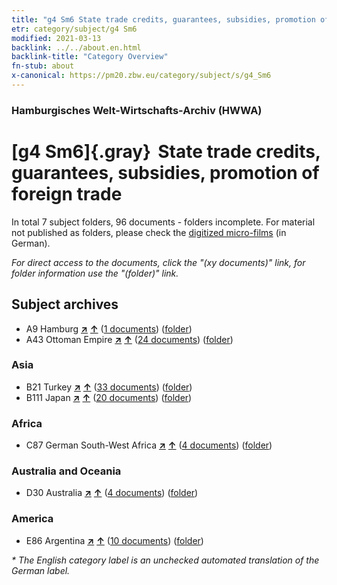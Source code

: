 ```yaml
---
title: "g4 Sm6 State trade credits, guarantees, subsidies, promotion of foreign trade"
etr: category/subject/g4 Sm6
modified: 2021-03-13
backlink: ../../about.en.html
backlink-title: "Category Overview"
fn-stub: about
x-canonical: https://pm20.zbw.eu/category/subject/s/g4_Sm6
---
```


### Hamburgisches Welt-Wirtschafts-Archiv (HWWA)
# [g4 Sm6]{.gray}&#8201; State trade credits, guarantees, subsidies, promotion of foreign trade&#160; 





In total 7 subject folders, 96 documents - folders incomplete.
For material not published as folders, please check the [digitized micro-films](/film/h1_sh.de.html) (in German).

_For direct access to the documents, click the "(xy documents)" link, for folder information use the "(folder)" link._

## Subject archives


- A9 Hamburg [**&nearr;**](../../../geo/i/140905/about.en.html "Hamburg (all folders)") [**&uarr;**](../../../geo/about.en.html#A9 "Country category system") (<a href="https://pm20.zbw.eu/dfgview/sh/140905,144487" title="about: Hamburg : State trade credits, guarantees, subsidies, promotion of foreign trade" target="_blank">1 documents</a>) ([folder](../../../../folder/sh/1409xx/140905/1444xx/144487/about.en.html))
- A43 Ottoman Empire [**&nearr;**](../../../geo/i/141034/about.en.html "Ottoman Empire (all folders)") [**&uarr;**](../../../geo/about.en.html#A43 "Country category system") (<a href="https://pm20.zbw.eu/dfgview/sh/141034,144487" title="about: Ottoman Empire : State trade credits, guarantees, subsidies, promotion of foreign trade" target="_blank">24 documents</a>) ([folder](../../../../folder/sh/1410xx/141034/1444xx/144487/about.en.html))

### Asia

- B21 Turkey [**&nearr;**](../../../geo/i/141111/about.en.html "Turkey (all folders)") [**&uarr;**](../../../geo/about.en.html#B21 "Country category system") (<a href="https://pm20.zbw.eu/dfgview/sh/141111,144487" title="about: Turkey : State trade credits, guarantees, subsidies, promotion of foreign trade" target="_blank">33 documents</a>) ([folder](../../../../folder/sh/1411xx/141111/1444xx/144487/about.en.html))
- B111 Japan [**&nearr;**](../../../geo/i/141272/about.en.html "Japan (all folders)") [**&uarr;**](../../../geo/about.en.html#B111 "Country category system") (<a href="https://pm20.zbw.eu/dfgview/sh/141272,144487" title="about: Japan : State trade credits, guarantees, subsidies, promotion of foreign trade" target="_blank">20 documents</a>) ([folder](../../../../folder/sh/1412xx/141272/1444xx/144487/about.en.html))

### Africa

- C87 German South-West Africa [**&nearr;**](../../../geo/i/141450/about.en.html "German South-West Africa (all folders)") [**&uarr;**](../../../geo/about.en.html#C87 "Country category system") (<a href="https://pm20.zbw.eu/dfgview/sh/141450,144487" title="about: German South-West Africa : State trade credits, guarantees, subsidies, promotion of foreign trade" target="_blank">4 documents</a>) ([folder](../../../../folder/sh/1414xx/141450/1444xx/144487/about.en.html))

### Australia and Oceania

- D30 Australia [**&nearr;**](../../../geo/i/141621/about.en.html "Australia (all folders)") [**&uarr;**](../../../geo/about.en.html#D30 "Country category system") (<a href="https://pm20.zbw.eu/dfgview/sh/141621,144487" title="about: Australia : State trade credits, guarantees, subsidies, promotion of foreign trade" target="_blank">4 documents</a>) ([folder](../../../../folder/sh/1416xx/141621/1444xx/144487/about.en.html))

### America

- E86 Argentina [**&nearr;**](../../../geo/i/141692/about.en.html "Argentina (all folders)") [**&uarr;**](../../../geo/about.en.html#E86 "Country category system") (<a href="https://pm20.zbw.eu/dfgview/sh/141692,144487" title="about: Argentina : State trade credits, guarantees, subsidies, promotion of foreign trade" target="_blank">10 documents</a>) ([folder](../../../../folder/sh/1416xx/141692/1444xx/144487/about.en.html))


_* The English category label is an unchecked automated translation of the German label._


